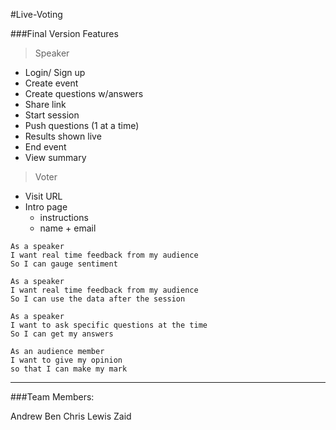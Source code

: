#Live-Voting

###Final Version Features

>Speaker
- Login/ Sign up
- Create event
- Create questions w/answers
- Share link
- Start session
- Push questions (1 at a time)
- Results shown live
- End event
- View summary


>Voter
- Visit URL
- Intro page
	- instructions
	- name + email

```
As a speaker
I want real time feedback from my audience
So I can gauge sentiment 
```
```
As a speaker
I want real time feedback from my audience
So I can use the data after the session
```
```
As a speaker
I want to ask specific questions at the time
So I can get my answers
```
```
As an audience member
I want to give my opinion
so that I can make my mark
```
---
###Team Members:

Andrew
Ben
Chris
Lewis
Zaid
